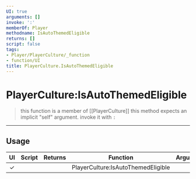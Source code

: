 ```yaml
---
UI: true
arguments: []
invoke: ':'
memberOf: Player
methodname: IsAutoThemedEligible
returns: []
script: false
tags:
- Player/PlayerCulture/_function
- function/UI
title: PlayerCulture.IsAutoThemedEligible
---
```

# PlayerCulture:IsAutoThemedEligible
> this function is a member of [[PlayerCulture]]
> this method expects an implicit "self" argument. invoke it with `:`
-----
## Usage
|  UI | Script | Returns | Function | Arguments |
|:---:|:------:|-------:|:--------:|:---------|
|✓| ||PlayerCulture:IsAutoThemedEligible||
